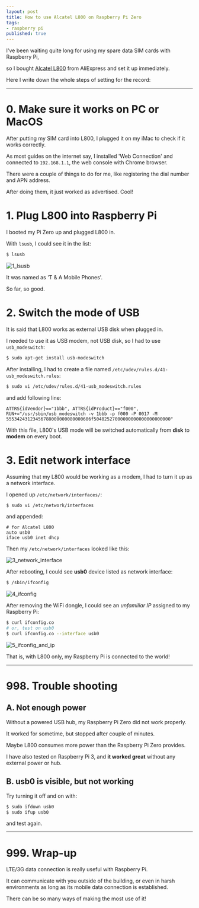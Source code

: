 ```yaml
---
layout: post
title: How to use Alcatel L800 on Raspberry Pi Zero
tags:
- raspberry pi
published: true
---
```


I've been waiting quite long for using my spare data SIM cards with Raspberry Pi,

so I bought [Alcatel L800](http://www.alcatel-mobile.com/global-en/products/detail/L800) from AliExpress and set it up immediately.

Here I write down the whole steps of setting for the record:

----

# 0. Make sure it works on PC or MacOS

After putting my SIM card into L800, I plugged it on my iMac to check if it works correctly.

As most guides on the internet say, I installed 'Web Connection' and connected to `192.168.1.1`, the web console with Chrome browser.

There were a couple of things to do for me, like registering the dial number and APN address.

After doing them, it just worked as advertised. Cool!

# 1. Plug L800 into Raspberry Pi

I booted my Pi Zero up and plugged L800 in.

With `lsusb`, I could see it in the list:

```bash
$ lsusb
```

![1_lsusb](https://cloud.githubusercontent.com/assets/185988/21514235/444728fe-cd06-11e6-908c-6db024f7e973.png)

It was named as 'T & A Mobile Phones'.

So far, so good.

# 2. Switch the mode of USB

It is said that L800 works as external USB disk when plugged in.

I needed to use it as USB modem, not USB disk, so I had to use `usb_modeswitch`:

```bash
$ sudo apt-get install usb-modeswitch
```

After installing, I had to create a file named `/etc/udev/rules.d/41-usb_modeswitch.rules`:

```bash
$ sudo vi /etc/udev/rules.d/41-usb_modeswitch.rules
```

and add following line:

```
ATTRS{idVendor}=="1bbb", ATTRS{idProduct}=="f000", RUN+="/usr/sbin/usb_modeswitch -v 1bbb -p f000 -P 0017 -M 55534243123456788000000080000606f50402527000000000000000000000"
```

With this file, L800's USB mode will be switched automatically from **disk** to **modem** on every boot.

# 3. Edit network interface

Assuming that my L800 would be working as a modem, I had to turn it up as a network interface.

I opened up `/etc/network/interfaces/`:

```bash
$ sudo vi /etc/network/interfaces
```

and appended:

```
# for Alcatel L800
auto usb0
iface usb0 inet dhcp
```

Then my `/etc/network/interfaces` looked like this:

![3_network_interface](https://cloud.githubusercontent.com/assets/185988/21514238/4929d8bc-cd06-11e6-9a26-8d6a782dc55b.png)

After rebooting, I could see **usb0** device listed as network interface:

```bash
$ /sbin/ifconfig
```

![4_ifconfig](https://cloud.githubusercontent.com/assets/185988/21514239/4bb75e88-cd06-11e6-97cc-71ac8d5e373b.png)

After removing the WiFi dongle, I could see an *unfamiliar IP* assigned to my Raspberry Pi:

```bash
$ curl ifconfig.co
# or, test on usb0
$ curl ifconfig.co --interface usb0
```

![5_ifconfig_and_ip](https://cloud.githubusercontent.com/assets/185988/21514240/4e753438-cd06-11e6-86b1-1eac4226a3ac.png)

That is, with L800 only, my Raspberry Pi is connected to the world!

----

# 998. Trouble shooting

## A. Not enough power

Without a powered USB hub, my Raspberry Pi Zero did not work properly.

It worked for sometime, but stopped after couple of minutes.

Maybe L800 consumes more power than the Raspberry Pi Zero provides.

I have also tested on Raspberry Pi 3, and **it worked great** without any external power or hub.

## B. usb0 is visible, but not working

Try turning it off and on with:

```bash
$ sudo ifdown usb0
$ sudo ifup usb0
```

and test again.

----

# 999. Wrap-up

LTE/3G data connection is really useful with Raspberry Pi.

It can communicate with you outside of the building, or even in harsh environments as long as its mobile data connection is established.

There can be so many ways of making the most use of it!

